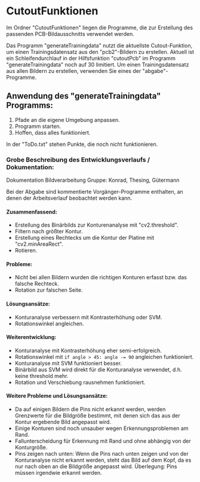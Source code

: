 # CutoutFunktionen

Im Ordner "CutoutFunktionen" liegen die Programme, die zur Erstellung des passenden PCB-Bildausschnitts verwendet werden.

Das Programm "generateTrainingdata" nutzt die aktuellste Cutout-Funktion, um einen Trainingsdatensatz aus den "pcb2"-Bildern zu erstellen. Aktuell ist ein Schleifendurchlauf in der Hilfsfunktion "cutoutPcb" im Programm "generateTrainingdata" noch auf 30 limitiert. Um einen Trainingsdatensatz aus allen Bildern zu erstellen, verwenden Sie eines der "abgabe"-Programme.

## Anwendung des "generateTrainingdata" Programms:

1. Pfade an die eigene Umgebung anpassen.
2. Programm starten.
3. Hoffen, dass alles funktioniert.

In der "ToDo.txt" stehen Punkte, die noch nicht funktionieren.

### Grobe Beschreibung des Entwicklungsverlaufs / Dokumentation:

Dokumentation Bildverarbeitung Gruppe: Konrad, Thesing, Gütermann

Bei der Abgabe sind kommentierte Vorgänger-Programme enthalten, an denen der Arbeitsverlauf beobachtet werden kann.

#### Zusammenfassend:

- Erstellung des Binärbilds zur Konturenanalyse mit "cv2.threshold".
- Filtern nach größter Kontur.
- Erstellung eines Rechtecks um die Kontur der Platine mit "cv2.minAreaRect".
- Rotieren.

#### Probleme:

- Nicht bei allen Bildern wurden die richtigen Konturen erfasst bzw. das falsche Rechteck.
- Rotation zur falschen Seite.

#### Lösungsansätze:

- Konturanalyse verbessern mit Kontrasterhöhung oder SVM.
- Rotationswinkel angleichen.

#### Weiterentwicklung:

- Konturanalyse mit Kontrasterhöhung eher semi-erfolgreich.
- Rotationswinkel mit `if angle > 45: angle -= 90` angleichen funktioniert.
- Konturanalyse mit SVM funktioniert besser.
- Binärbild aus SVM wird direkt für die Konturanalyse verwendet, d.h. keine threshold mehr.
- Rotation und Verschiebung rausnehmen funktioniert.

#### Weitere Probleme und Lösungsansätze:

- Da auf einigen Bildern die Pins nicht erkannt werden, werden Grenzwerte für die Bildgröße bestimmt, mit denen sich das aus der Kontur ergebende Bild angepasst wird.
- Einige Konturen sind noch unsauber wegen Erkennungsproblemen am Rand.
- Fallunterscheidung für Erkennung mit Rand und ohne abhängig von der Konturgröße.
- Pins zeigen nach unten: Wenn die Pins nach unten zeigen und von der Konturanalyse nicht erkannt werden, steht das Bild auf dem Kopf, da es nur nach oben an die Bildgröße angepasst wird. Überlegung: Pins müssen irgendwie erkannt werden.
